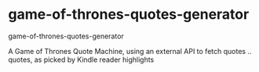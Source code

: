 # game-of-thrones-quotes-generator
game-of-thrones-quotes-generator
                    
                    

A Game of Thrones Quote Machine, using an external API to fetch quotes .. quotes, as picked by Kindle reader highlights

 
